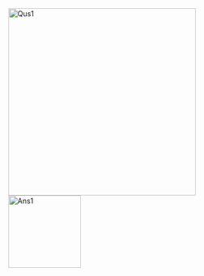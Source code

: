 <img width="370" alt="Qus1" src="https://github.com/user-attachments/assets/436108d9-2e18-4e10-8cad-4a58d0efff53">
<img width="143" alt="Ans1" src="https://github.com/user-attachments/assets/753ff320-2cae-45c5-9070-2e8264dc24f1">
